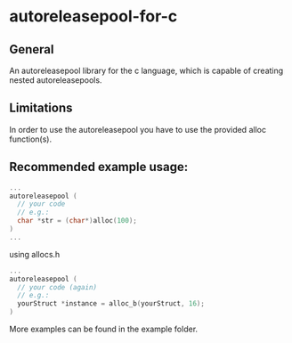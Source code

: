 # autoreleasepool-for-c

## General

An autoreleasepool library for the c language, which
is capable of creating nested autoreleasepools.

## Limitations

In order to use the autoreleasepool you have to use the provided alloc function(s).

## Recommended example usage:
``` c
...
autoreleasepool (
  // your code
  // e.g.:
  char *str = (char*)alloc(100);
)
...
```
using allocs.h
``` c
...
autoreleasepool (
  // your code (again)
  // e.g.:
  yourStruct *instance = alloc_b(yourStruct, 16);
)
```

More examples can be found in the example folder.
